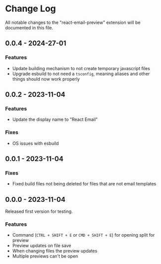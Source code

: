 # Change Log

All notable changes to the "react-email-preview" extension will be documented in this file.

## 0.0.4 - 2024-27-01

### Features

- Update building mechanism to not create temporary javascript files
- Upgrade esbuild to not need a `tsconfig`, meaning aliases and other things should now work properly

## 0.0.2 - 2023-11-04

### Features

- Update the display name to "React Email"

### Fixes

- OS issues with esbuild

## 0.0.1 - 2023-11-04

### Fixes

- Fixed build files not being deleted for files that are not email templates

## 0.0.0 - 2023-11-04

Released first version for testing.

### Features

- Command (`CTRL + SHIFT + E` or `CMD + SHIFT + E`) for opening split for preview
- Preview updates on file save
- When changing files the preview updates
- Multiple previews can't be open
